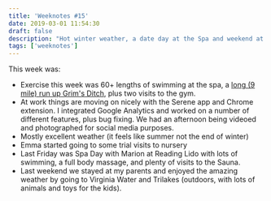 ```yaml
---
title: 'Weeknotes #15'
date: 2019-03-01 11:54:30
draft: false
description: "Hot winter weather, a date day at the Spa and weekend at the parents were followed by an exciting week of Electron development."
tags: ['weeknotes']
---
```


This week was:

*   Exercise this week was 60+ lengths of swimming at the spa, a [long (9 mile) run up Grim's Ditch](https://www.strava.com/activities/2174886281), plus two visits to the gym.
*   At work things are moving on nicely with the Serene app and Chrome extension. I integrated Google Analytics and worked on a number of different features, plus bug fixing. We had an afternoon being videoed and photographed for social media purposes.
*   Mostly excellent weather (it feels like summer not the end of winter)
*   Emma started going to some trial visits to nursery
*   Last Friday was Spa Day with Marion at Reading Lido with lots of swimming, a full body massage, and plenty of visits to the Sauna.
*   Last weekend we stayed at my parents and enjoyed the amazing weather by going to Virginia Water and Trilakes (outdoors, with lots of animals and toys for the kids).
